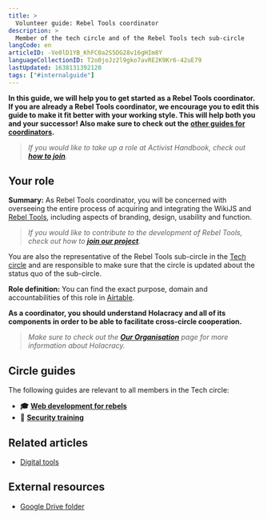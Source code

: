 ```yaml
---
title: >
  Volunteer guide: Rebel Tools coordinator
description: >
  Member of the tech circle and of the Rebel Tools tech sub-circle
langCode: en
articleID: -Ve0lD1YB_KhFC0a2S5DG28v16gHIm8Y
languageCollectionID: T2o0joJz2l9gko7avRE2K9Kr6-42uE79
lastUpdated: 1638131392120
tags: ["#internalguide"]
---
```


**In this guide, we will help you to get started as a Rebel Tools coordinator. If you are already a Rebel Tools coordinator, we encourage you to edit this guide to make it fit better with your working style. This will help both you and your successor! Also make sure to check out the** [**other guides for coordinators**](/support)**.**

> _If you would like to take up a role at Activist Handbook, check out_ [_**how to join**_](/join)_._

## **Your role**

**Summary:** As Rebel Tools coordinator, you will be concerned with overseeing the entire process of acquiring and integrating the WikiJS and [Rebel Tools](https://rebel.tools/), including aspects of branding, design, usability and function.

> _If you would like to contribute to the development of Rebel Tools, check out how to_ [_**join our project**_](https://mailchi.mp/activisthandbook/rebeltools)_._

You are also the representative of the Rebel Tools sub-circle in the [Tech circle](/support/tech) and are responsible to make sure that the circle is updated about the status quo of the sub-circle.

**Role definition:** You can find the exact purpose, domain and accountabilities of this role in [Airtable](https://airtable.com/shrwlhB02r8fij4TW/tbloV4g8loVisebVz/viwtcEL8kzN0p86H6/recgMWuU1hQfKzg1B).

**As a coordinator, you should understand Holacracy and all of its components in order to be able to facilitate cross-circle cooperation.**

> _Make sure to check out the_ [_**Our Organisation**_](/support/organisation) _page for more information about Holacracy._

## **Circle guides**

The following guides are relevant to all members in the Tech circle:

-   **🎓** [**Web development for rebels**](/academy/web-dev)
-   **🔐** [**Security training**](/support/tech/security-training)

## **Related articles**

-   [Digital tools](/tools)

## **External resources**

-   [Google Drive folder](https://drive.google.com/drive/u/0/folders/1TicTaeF_0VOxiAYWqPqNi7-OYsRmMGti)